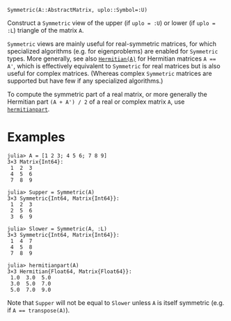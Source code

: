 ```
Symmetric(A::AbstractMatrix, uplo::Symbol=:U)
```

Construct a `Symmetric` view of the upper (if `uplo = :U`) or lower (if `uplo = :L`) triangle of the matrix `A`.

`Symmetric` views are mainly useful for real-symmetric matrices, for which specialized algorithms (e.g. for eigenproblems) are enabled for `Symmetric` types. More generally, see also [`Hermitian(A)`](@ref) for Hermitian matrices `A == A'`, which is effectively equivalent to `Symmetric` for real matrices but is also useful for complex matrices.  (Whereas complex `Symmetric` matrices are supported but have few if any specialized algorithms.)

To compute the symmetric part of a real matrix, or more generally the Hermitian part `(A + A') / 2` of a real or complex matrix `A`, use [`hermitianpart`](@ref).

# Examples

```jldoctest
julia> A = [1 2 3; 4 5 6; 7 8 9]
3×3 Matrix{Int64}:
 1  2  3
 4  5  6
 7  8  9

julia> Supper = Symmetric(A)
3×3 Symmetric{Int64, Matrix{Int64}}:
 1  2  3
 2  5  6
 3  6  9

julia> Slower = Symmetric(A, :L)
3×3 Symmetric{Int64, Matrix{Int64}}:
 1  4  7
 4  5  8
 7  8  9

julia> hermitianpart(A)
3×3 Hermitian{Float64, Matrix{Float64}}:
 1.0  3.0  5.0
 3.0  5.0  7.0
 5.0  7.0  9.0
```

Note that `Supper` will not be equal to `Slower` unless `A` is itself symmetric (e.g. if `A == transpose(A)`).
